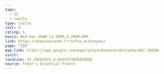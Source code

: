 ```yaml
---
tags:
  - 5S
  - castle
type: castle
cost: 0
rating: 5
hours: Wed-Sun 10AM-12:30PM,1:30PM-6PM
link: https://domainecande.fr/infos-pratiques/
page: "232"
map-link: https://www.google.com/maps/place/Domaine+de+Cande/@47.2969002,0.6628226,17.5z/data=!4m15!1m8!3m7!1s0x47fcd7f110be2d51:0x3688c9d1d165fb55!2sCh%C3%A2teau+de+Cand%C3%A9,+37260+Monts,+France!3b1!8m2!3d47.296954!4d0.66532!16s%2Fg%2F11bbrn4wht!3m5!1s0x47fcd7f0aebea497:0xd69b05404be686c4!8m2!3d47.296853!4d0.6643894!16s%2Fm%2F04ljg_n?entry=ttu&g_ep=EgoyMDI0MDkxMS4wIKXMDSoASAFQAw%3D%3D
visit: 
location: 47.29692025,0.6642473650410892
source: Fodor's Essential France
---
```

